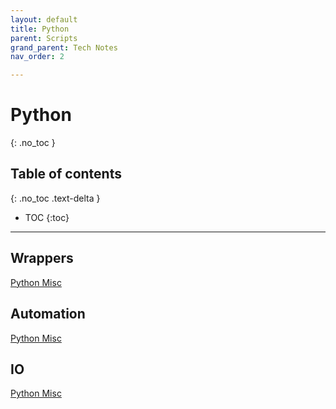 ```yaml
---
layout: default
title: Python
parent: Scripts
grand_parent: Tech Notes
nav_order: 2

---
```


# Python
{: .no_toc }

## Table of contents
{: .no_toc .text-delta }

* TOC
{:toc}

---

## Wrappers
[Python Misc](https://github.com/chrispwu/py_init)

## Automation
[Python Misc](https://github.com/chrispwu/py_init)

## IO
[Python Misc](https://github.com/chrispwu/py_init)
